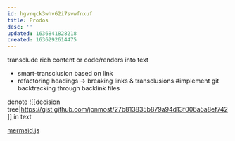 ```yaml
---
id: hgvrqck3whv62i7svwfnxuf
title: Prodos
desc: ''
updated: 1636841828218
created: 1636292614475
---
```



transclude rich content or code/renders into text
+ smart-transclusion based on link
+ refactoring headings -> breaking links & transclusions
#implement git backtracking through backlink files

denote ![[decision tree|https://gist.github.com/jonmost/27b813835b879a94d13f006a5a8ef742]] in text

[mermaid.js](https://mermaid-js.github.io/mermaid/#/flowchart)
